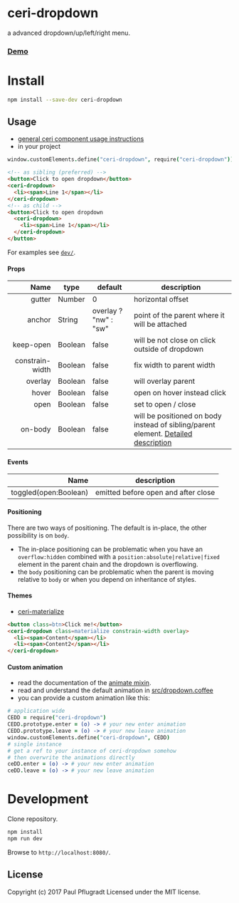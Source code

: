 # ceri-dropdown

a advanced dropdown/up/left/right menu.

### [Demo](https://ceri-comps.github.io/ceri-dropdown)

# Install

```sh
npm install --save-dev ceri-dropdown
```

## Usage
- [general ceri component usage instructions](https://github.com/cerijs/ceri#i-want-to-use-a-component-built-with-ceri)
- in your project
```coffee
window.customElements.define("ceri-dropdown", require("ceri-dropdown"))
```
```html
<!-- as sibling (preferred) -->
<button>Click to open dropdown</button>
<ceri-dropdown>
  <li><span>Line 1</span></li>
</ceri-dropdown>
<!-- as child -->
<button>Click to open dropdown
  <ceri-dropdown>
    <li><span>Line 1</span></li>
  </ceri-dropdown>
</button>
```

For examples see [`dev/`](dev/).

#### Props
Name | type | default | description
---:| --- | ---| ---
gutter | Number | 0 | horizontal offset
anchor | String | overlay ? "nw" : "sw" | point of the parent where it will be attached
keep-open | Boolean | false | will be not close on click outside of dropdown
constrain-width | Boolean | false | fix width to parent width
overlay | Boolean | false | will overlay parent
hover | Boolean | false | open on hover instead click
open | Boolean | false | set to open / close
on-body | Boolean | false | will be positioned on body instead of sibling/parent element. [Detailed description](#positioning)

#### Events
Name |  description
---:| ---
toggled(open:Boolean) | emitted before open and after close

#### Positioning
There are two ways of positioning. The default is in-place, the other possibility is on `body`.
- The in-place positioning can be problematic when you have an `overflow:hidden` combined with a `position:absolute|relative|fixed` element in the parent chain and the dropdown is overflowing.
- the `body` positioning can be problematic when the parent is moving relative to `body` or when you depend on inheritance of styles.

#### Themes
- [ceri-materialize](https://github.com/ceri-comps/ceri-materialize)
```html
<button class=btn>Click me!</button>
<ceri-dropdown class=materialize constrain-width overlay>
  <li><span>Content</span></li>
  <li><span>Content2</span></li>
</ceri-dropdown>
```

#### Custom animation
- read the documentation of the [animate mixin](https://github.com/cerijs/ceri#animate).
- read and understand the default animation in [src/dropdown.coffee](src/dropdown.coffee)
- you can provide a custom animation like this:
```coffee
# application wide
CEDD = require("ceri-dropdown")
CEDD.prototype.enter = (o) -> # your new enter animation
CEDD.prototype.leave = (o) -> # your new leave animation
window.customElements.define("ceri-dropdown", CEDD)
# single instance
# get a ref to your instance of ceri-dropdown somehow
# then overwrite the animations directly
ceDD.enter = (o) -> # your new enter animation
ceDD.leave = (o) -> # your new leave animation
```

# Development
Clone repository.
```sh
npm install
npm run dev
```
Browse to `http://localhost:8080/`.

## License
Copyright (c) 2017 Paul Pflugradt
Licensed under the MIT license.
